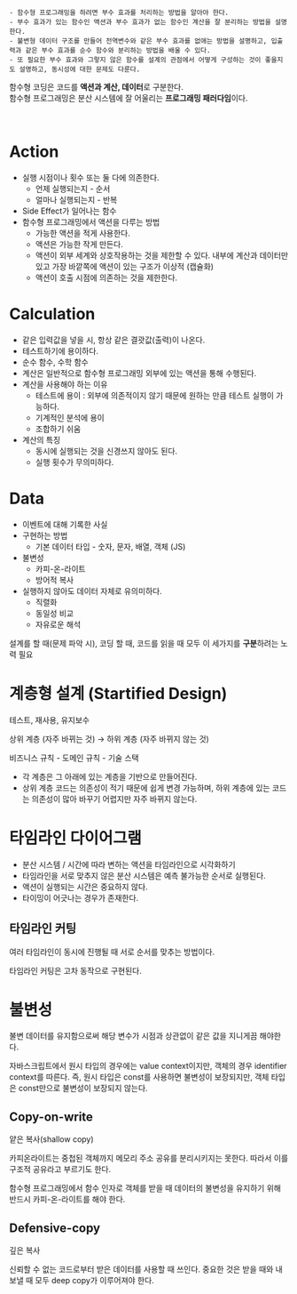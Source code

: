 ```
- 함수형 프로그래밍을 하려면 부수 효과를 처리하는 방법을 알아야 한다.
- 부수 효과가 있는 함수인 액션과 부수 효과가 없는 함수인 계산을 잘 분리하는 방법을 설명한다. 
- 불변형 데이터 구조를 만들어 전역변수와 같은 부수 효과를 없애는 방법을 설명하고, 입출력과 같은 부수 효과를 순수 함수와 분리하는 방법을 배울 수 있다. 
- 또 필요한 부수 효과와 그렇지 않은 함수를 설계의 관점에서 어떻게 구성하는 것이 좋을지도 설명하고, 동시성에 대한 문제도 다룬다.
```

함수형 코딩은 코드를 **액션과 계산, 데이터**로 구분한다. <br/>
함수형 프로그래밍은 분산 시스템에 잘 어울리는 **프로그래밍 패러다임**이다.

<br/>

# Action

- 실행 시점이나 횟수 또는 둘 다에 의존한다.
    - 언제 실행되는지 - 순서
    - 얼마나 실행되는지 - 반복
- Side Effect가 일어나는 함수
- 함수형 프로그래밍에서 액션을 다루는 방법
    - 가능한 액션을 적게 사용한다.
    - 액션은 가능한 작게 만든다.
    - 액션이 외부 세계와 상호작용하는 것을 제한할 수 있다.
    내부에 계산과 데이터만 있고 가장 바깥쪽에 액션이 있는 구조가 이상적 (캡슐화)
    - 액션이 호출 시점에 의존하는 것을 제한한다.

# Calculation

- 같은 입력값을 넣을 시, 항상 같은 결괏값(출력)이 나온다.
- 테스트하기에 용이하다.
- 순수 함수, 수학 함수
- 계산은 일반적으로 함수형 프로그래밍 외부에 있는 액션을 통해 수행된다.
- 계산을 사용해야 하는 이유
    - 테스트에 용이 : 외부에 의존적이지 않기 때문에 원하는 만큼 테스트 실행이 가능하다.
    - 기계적인 분석에 용이
    - 조합하기 쉬움
- 계산의 특징
    - 동시에 실행되는 것을 신경쓰지 않아도 된다.
    - 실행 횟수가 무의미하다.

# Data

- 이벤트에 대해 기록한 사실
- 구현하는 방법
    - 기본 데이터 타입 - 숫자, 문자, 배열, 객체 (JS)
- 불변성
    - 카피-온-라이트
    - 방어적 복사
- 실행하지 않아도 데이터 자체로 유의미하다.
    - 직렬화
    - 동일성 비교
    - 자유로운 해석

설계를 할 때(문제 파악 시), 코딩 할 때, 코드를 읽을 때 모두 이 세가지를 **구분**하려는 노력 필요

# 계층형 설계 (Startified Design)

테스트, 재사용, 유지보수

상위 계층 (자주 바뀌는 것) → 하위 계층 (자주 바뀌지 않는 것)

비즈니스 규칙 - 도메인 규칙 - 기술 스택

- 각 계층은 그 아래에 있는 계층을 기반으로 만들어진다.
- 상위 계층 코드는 의존성이 적기 때문에 쉽게 변경 가능하며, 하위 계층에 있는 코드는 의존성이 많아 바꾸기 어렵지만 자주 바뀌지 않는다.

# 타임라인 다이어그램

- 분산 시스템 / 시간에 따라 변하는 액션을 타임라인으로 시각화하기
- 타임라인을 서로 맞추지 않은 분산 시스템은 예측 불가능한 순서로 실행된다.
- 액션이 실행되는 시간은 중요하지 않다.
- 타이밍이 어긋나는 경우가 존재한다.

## 타임라인 커팅

여러 타임라인이 동시에 진행될 때 서로 순서를 맞추는 방법이다.

타임라인 커팅은 고차 동작으로 구현된다.

# 불변성

불변 데이터를 유지함으로써 해당 변수가 시점과 상관없이 같은 값을 지니게끔 해야한다.

자바스크립트에서 원시 타입의 경우에는 value context이지만, 객체의 경우 identifier context를 따른다. 즉, 원시 타입은 const를 사용하면 불변성이 보장되지만, 객체 타입은 const만으로 불변성이 보장되지 않는다.

## Copy-on-write

얕은 복사(shallow copy)

카피온라이트는 중첩된 객체까지 메모리 주소 공유를 분리시키지는 못한다. 따라서 이를 구조적 공유라고 부르기도 한다.

함수형 프로그래밍에서 함수 인자로 객체를 받을 때 데이터의 불변성을 유지하기 위해 반드시 카피-온-라이트를 해야 한다.

## Defensive-copy

깊은 복사

신뢰할 수 없는 코드로부터 받은 데이터를 사용할 때 쓰인다. 중요한 것은 받을 때와 내보낼 때 모두 deep copy가 이루어져야 한다.
